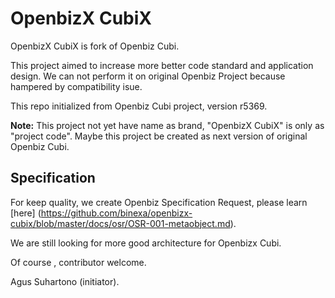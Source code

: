 OpenbizX CubiX
==============

OpenbizX CubiX is fork of Openbiz Cubi.

This project aimed to increase more better code standard and application design. 
We can not perform it on original Openbiz Project because hampered by compatibility isue.

This repo initialized from Openbiz Cubi project, version r5369.

**Note:**
This project not yet have name as brand, "OpenbizX CubiX" is only as "project code". 
Maybe this project be created as next version of original Openbiz Cubi.

Specification
-------------
For keep quality, we create Openbiz Specification Request, please learn [here] (https://github.com/binexa/openbizx-cubix/blob/master/docs/osr/OSR-001-metaobject.md).



We are still looking for more good architecture for Openbizx Cubi.

Of course , contributor welcome.


Agus Suhartono (initiator).
